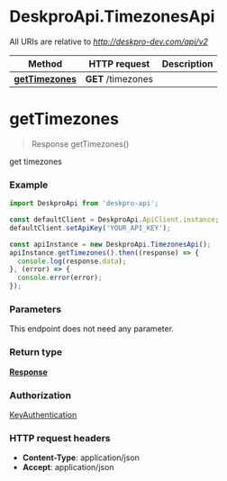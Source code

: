 # DeskproApi.TimezonesApi

All URIs are relative to *http://deskpro-dev.com/api/v2*

Method | HTTP request | Description
------------- | ------------- | -------------
[**getTimezones**](TimezonesApi.md#getTimezones) | **GET** /timezones | 


<a name="getTimezones"></a>
# **getTimezones**
> Response getTimezones()



get timezones

### Example
```javascript
import DeskproApi from 'deskpro-api';

const defaultClient = DeskproApi.ApiClient.instance;
defaultClient.setApiKey('YOUR_API_KEY');

const apiInstance = new DeskproApi.TimezonesApi();
apiInstance.getTimezones().then((response) => {
  console.log(response.data);
}, (error) => {
  console.error(error);
});

```

### Parameters
This endpoint does not need any parameter.

### Return type

[**Response**](Response.md)

### Authorization

[KeyAuthentication](../README.md#KeyAuthentication)

### HTTP request headers

 - **Content-Type**: application/json
 - **Accept**: application/json

